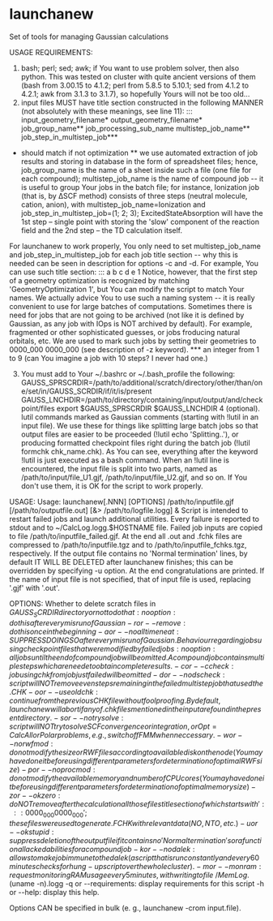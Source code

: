 # launchanew
Set of tools for managing Gaussian calculations

USAGE REQUIREMENTS:
1. bash; perl; sed; awk; if You want to use problem solver, then also python. This was tested on cluster with quite ancient versions of them (bash from 3.00.15 to 4.1.2; perl from 5.8.5 to 5.10.1; sed from 4.1.2 to 4.2.1; awk from 3.1.3 to 3.1.7), so hopefully Yours will not be too old...
2. input files MUST have title section constructed in the following MANNER (not absolutely with these meanings, see line 11):
	::: input_geometry_filename* output_geometry_filename* job_group_name** job_processing_sub_name multistep_job_name** job_step_in_multistep_job***
* should match if not optimization
** we use automated extraction of job results and storing in database in the form of spreadsheet files; hence, job_group_name is the name of a sheet inside such a file (one file for each compound); multistep_job_name is the name of compound job -- it is useful to group Your jobs in the batch file; for instance, Ionization job (that is, by ΔSCF method) consists of three steps (neutral molecule, cation, anion), with multistep_job_name=Ionization and job_step_in_multistep_job=(1; 2; 3); ExcitedStateAbsorption will have the 1st step – single point with storing the 'slow' component of the reaction field and the 2nd step – the TD calculation itself.

For launchanew to work properly, You only need to set multistep_job_name and job_step_in_multistep_job for each job title section -- why this is needed can be seen in description for options -c and -d. For example, You can use such title section:
	::: a b c d e 1
Notice, however, that the first step of a geometry optimization is recognized by matching 'GeometryOptimization 1', but You can modify the script to match Your names. We actually advice You to use such a naming system -- it is really convenient to use for large batches of computations.
Sometimes there is need for jobs that are not going to be archived (not like it is defined by Gaussian, as any job with IOps is NOT archived by default). For example, fragmented or other sophisticated guesses, or jobs froducing natural orbitals, etc. We are used to mark such jobs by setting their geometries to 0000_000 0000_000 (see description of -z keyword).
*** an integer from 1 to 9 (can You imagine a job with 10 steps? I never had one.)

3. You must add to Your ~/.bashrc or ~/.bash_profile the following:
	 GAUSS_SPRSCRDIR=/path/to/additional/scratch/directory/other/than/one/set/in/GAUSS_SCRDIR/if/it/is/present
	 GAUSS_LNCHDIR=/path/to/directory/containing/input/output/and/checkpoint/files
	 export $GAUSS_SPRSCRDIR $GAUSS_LNCHDIR
4 (optional). lutil commands marked as Gaussian comments (starting with !lutil in an input file). We use these for things like splitting large batch jobs so that output files are easier to be proceeded (!lutil echo 'Splitting..'), or producing formatted checkpoint files right during  the batch job (!lutil formchk chk_name.chk). As You can see, everything after the keyword !lutil is just executed as a bash command. When an !lutil line is encountered, the input file is split into two parts, named as /path/to/input/file_U1.gjf, /path/to/input/file_U2.gjf, and so on. If You don't use them, it is OK for the script to work properly.

USAGE: 
Usage: launchanew\[.NNN] \[OPTIONS] /path/to/inputfile.gjf \[/path/to/outputfile.out] \[&> /path/to/logfile.logg] &
Script is intended to restart failed jobs and launch additional utilities. Every failure is reported to stdout and to ~/CalcLog.logg.$HOSTNAME file. Failed job inputs are copied to file /path/to/inputfile_failed.gjf. At the end all .out and .fchk files are compressed to /path/to/inputfile.tgz and to /path/to/inputfile_fchks.tgz, respectively. If the output file contains no 'Normal termination' lines, by default IT WILL BE DELETED after launchanew finishes; this can be overridden by specifying -u option.
At the end congratulations are printed.
If the name of input file is not specified, that of input file is used, replacing '.gjf' with '.out'.

OPTIONS:
Whether to delete scratch files in $GAUSS_SCRDIR directory or not to do that:
   no option: do this after every misrun of Gaussian
   -r or --remove:	do this once in the beginning
   -a or --noalltimeneat:	SUPPRESS DOING SO after every misrun of Gaussian.
Behaviour regarding jobs using checkpoint files that were modified by failed jobs:
   no option: all jobs until the end of compound job will be omitted. A compound job contains multiple steps which are neede to obtain complete results.
   -c or  --ccheck:	job using chk from job just failed will be omitted
   -d or --nodscheck:	script will NOT remove even steps remaining in the failed multistep job that used the .CHK   
-o or --useoldchk:	continue from the previous CHK file without foolproofing. By default, launchanew will abort if any of .chk files mentioned in the input are found in the present directory.
-s or --notrysolve:	script will NOT try to solve SCF convergence or integration, or Opt=CalcAll or Polar problems, e.g., switch off FMM when neccessary.
-w or --norwfmod:	do not modify the size or RWF files according to available disk on the node (You may have done it before using different parameters for determination of optimal RWF size)
-p or --noprocmod:	do not modify the available memory and number of CPU cores (You may have done it before using different parameters for determination of optimal memory size)
-z or --okzero:	do NOT remove after the calculation all those files title section of which starts with '::: 0000_000 0000_000'; these files were used to generate .FCHK with relevant data (NO, NTO, etc.)
-u or --okstupid:	suppress deletion of the output file if it contains no 'Normal termination's or a functional lacked abilities for a compound job
-k or --nodalek:	allows to make job immune to the dalek (a script that is run constantly and every 60 minutes checks for hung-up script over the whole cluster).
-m or --monram:	request monitoring RAM usage every 5 minutes, with writing to file ~/MemLog.$(uname -n).logg
-q or --requirements:	display requirements for this script
-h or --help:	display this help.

Options CAN be specified in bulk (e. g., launchanew -crom input.file).
